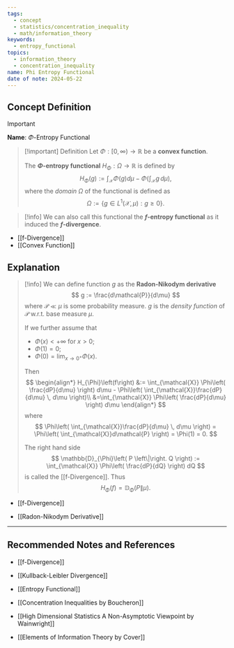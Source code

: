 ```yaml
---
tags:
  - concept
  - statistics/concentration_inequality
  - math/information_theory
keywords:
  - entropy_functional
topics:
  - information_theory
  - concentration_inequality
name: Phi Entropy Functional
date of note: 2024-05-22
---
```


## Concept Definition

>[!important]
>**Name**: $\Phi$-Entropy Functional

>[!important] Definition
>Let $\Phi: [0, \infty) \rightarrow \mathbb{R}$ be a **convex function**.
>
>
>The **$\Phi$-entropy functional** $H_{\Phi}: \Omega \to \mathbb{R}$ is defined by
>$$
>H_{\Phi}\left(g\right) := \int_{\mathcal{X}}\Phi(g) d\mu - \Phi\left( \int_{\mathcal{X}}g\, d\mu \right),
>$$
>where the *domain* $\Omega$ of the functional is defined as
>$$
>\Omega := \left\{ g \in L^1(\mathcal{X}, \mu): g \ge 0 \right\}.
>$$

>[!info]
>We can also call this functional the **$f$-entropy functional** as it induced the **$f$-divergence**.

- [[f-Divergence]]
- [[Convex Function]]

## Explanation

>[!info]
>We can define function $g$ as the **Radon-Nikodym derivative**
>$$
>g := \frac{d\mathcal{P}}{d\mu}
>$$
>where $\mathcal{P} \ll \mu$ is some probability measure. $g$ is the *density function* of $\mathcal{P}$ w.r.t. base measure $\mu$.
>
>If we further assume that
>- $\Phi(x) < +\infty$ for $x >0$;
>- $\Phi(1) = 0$;
>- $\Phi(0)= \lim_{ x \to 0^+ }\Phi(x)$.
>
>Then 
>$$
>\begin{align*}
>H_{\Phi}\left(f\right) &:= \int_{\mathcal{X}} \Phi\left( \frac{dP}{d\mu} \right) d\mu - \Phi\left( \int_{\mathcal{X}}\frac{dP}{d\mu} \, d\mu \right)\\
>&=\int_{\mathcal{X}} \Phi\left( \frac{dP}{d\mu} \right) d\mu
\end{align*}
>$$
>where 
>$$
>\Phi\left( \int_{\mathcal{X}}\frac{dP}{d\mu} \, d\mu \right) = \Phi\left( \int_{\mathcal{X}}d\mathcal{P} \right) = \Phi(1) = 0.
>$$
>
>The right hand side
>$$
>\mathbb{D}_{\Phi}\left( P \left\|\right. Q \right) := \int_{\mathcal{X}} \Phi\left( \frac{dP}{dQ} \right) dQ 
>$$ 
>is called the [[f-Divergence]]. Thus
>$$
>H_{\Phi}\left(f\right) = \mathbb{D}_{\Phi}\left( P \left\|\right. \mu \right). 
>$$

- [[f-Divergence]]

- [[Radon-Nikodym Derivative]]






-----------
##  Recommended Notes and References


- [[f-Divergence]]
- [[Kullback-Leibler Divergence]]

- [[Entropy Functional]]


- [[Concentration Inequalities by Boucheron]]
- [[High Dimensional Statistics A Non-Asymptotic Viewpoint by Wainwright]]
- [[Elements of Information Theory by Cover]]